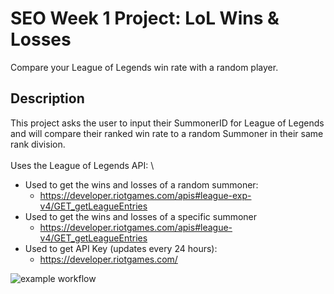 # SEO Week 1 Project: LoL Wins & Losses
Compare your League of Legends win rate with a random player.

## Description
This project asks the user to input their SummonerID for League of Legends and will compare their ranked win rate to a random Summoner in their same rank division.\
\
Uses the League of Legends API: \
* Used to get the wins and losses of a random summoner:
    * https://developer.riotgames.com/apis#league-exp-v4/GET_getLeagueEntries
* Used to get the wins and losses of a specific summoner
    * https://developer.riotgames.com/apis#league-v4/GET_getLeagueEntries
* Used to get API Key (updates every 24 hours):
    * https://developer.riotgames.com/


![example workflow](https://github.com/creyez/SEO_W1Project/actions/workflows/style.yaml/badge.svg)
